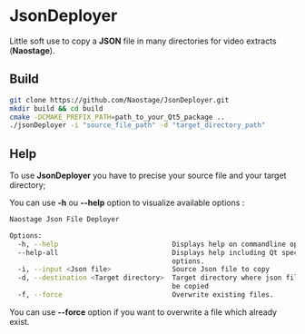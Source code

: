 # JsonDeployer

Little soft use to copy a **JSON** file in many directories for video extracts (**Naostage**).

## Build

````bash
git clone https://github.com/Naostage/JsonDeployer.git
mkdir build && cd build
cmake -DCMAKE_PREFIX_PATH=path_to_your_Qt5_package ..
./jsonDeployer -i "source_file_path" -d "target_directory_path"
````

## Help

To use **JsonDeployer** you have to precise your source file and your target directory;

You can use **-h** ou **--help** option to visualize available options : 

````bash
Naostage Json File Deployer

Options:
  -h, --help                            Displays help on commandline options.
  --help-all                            Displays help including Qt specific
                                        options.
  -i, --input <Json file>               Source Json file to copy
  -d, --destination <Target directory>  Target directory where json file will
                                        be copied
  -f, --force                           Overwrite existing files.
````

You can use **--force** option if you want to overwrite a file which already exist.